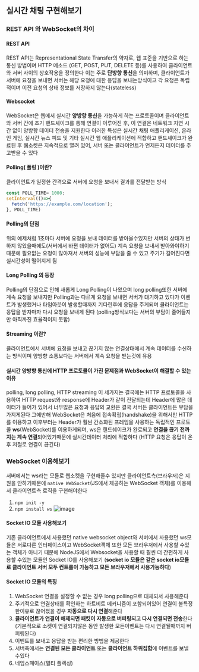 ## 실시간 채팅 구현해보기

### REST API 와 WebSocket의 차이
#### REST API
REST API는 Representational State Transfer의 약자로, 웹 표준을 기반으로 하는 통신 방법이며 HTTP 메소드 (GET, POST, PUT, DELETE 등)를 사용하여 클라이언트와 서버 사이의 상호작용을 정의한다 이는 주로 **단방향 통신**을 의미하며, 클라이언트가 서버에 요청을 보내면 서버는 해당 요청에 대한 응답을 보내는방식이고 각 요청은 독립적이며 이전 요청의 상태 정보를 저장하지 않는다(stateless)
#### Websocket
WebSocket은 웹에서 실시간 **양방향 통신**을 가능하게 하는 프로토콜이며 클라이언트와 서버 간에 초기 핸드셰이크를 통해 연결이 이루어진 후, 이 연결은 네트워크 지연 시간 없이 양방향 데이터 전송을 지원한다 이러한 특성은 실시간 채팅 애플리케이션, 온라인 게임, 실시간 뉴스 피드 및 기타 실시간 웹 애플리케이션에 적합하고 핸드셰이크가 완료된 후 웹소켓은 지속적으로 열려 있어, 서버 또는 클라이언트가 언제든지 데이터를 주고받을 수 있다

#### Polling( 폴링 )이란?
클라이언트가 일정한 간격으로 서버에 요청을 보내서 결과를 전달받는 방식
```javascript
const POLL_TIME= 1000;
setInterval(()=>{
  fetch('https://example.com/location');
}, POLL_TIME)
```
#### Polling의 단점
위의 예제처럼 1초마다 서버에 요청을 보내 데이터를 받아올수있지만 서버의 상태가 변하지 않았을때에도(서버에서 바뀐 데이터가 없어도) 계속 요청을 보내서 받아와야하기때문에 필요없는 요청이 많아져서 서버의 성능에 부담을 줄 수 있고 주기가 길어진다면 실시간성이 떨어지게 됨

#### Long Polling 의 등장
Polling의 단점으로 인해 새롭게 Long Polling이 나왔으며 long polling또한 서버에 계속 요청을 보내지만 Polling과는 다르게 요청을 보내면 서버가 대기하고 있다가 이벤트가 발생했거나 타임아웃이 발생할때까지 기다린후에 응답을 주게되며 클라이언트는 응답을 받자마자 다시 요청을 보내게 된다 (polling방식보다는 서버의 부담이 줄어들지만 아직까진 효율적이지 못함)

#### Streaming 이란?
클라이언트에서 서버에 요청을 보내고 끊기지 않는 연결상태에서 계속 데이터를 수신하는 방식이며 양방향 소통보다는 서버에서 계속 요청을 받는것에 유용

#### 실시간 양방향 통신에 HTTP 프로토콜이 가진 문제점과 WebSocket이 해결할 수 있는 이유
polling, long polling, HTTP streaming 이 세가지는 결국에는 HTTP 프로토콜을 사용하여 HTTP request와 response에 Header가 같이 전달되는데 Header에 많은 데이터가 들어가 있어서 너무많은 요청과 응답의 교환은 결국 서버든 클라이언트든 부담을 가지게된다 그에반해 WebSocket은 처음에 접속확립(handshake)을 위해서만 HTTP를 이용하고 이후부터는 Header가 훨씬 간소화된 프레임을 사용하는 독립적인 프로토콜 **ws**(WebSocket)를 이용하게되며, ws은 핸드쉐이크가 완료되고 **연결을 끊기 전까지는 계속 연결**되어있기때문에 실시간데이터 처리에 적합하다 (HTTP 요청은 응답이 온후 저절로 연결이 끊긴다)

### WebSocket 이용해보기
서버에서는 ws라는 모듈로 웹소켓을 구현해줄수 있지만 클라이언트측(브라우저)은 지원을 안하기때문에 `native WebSocket`(JS에서 제공하는 WebSocket 객체)를 이용해서 클라이언트측 로직을 구현해야한다
1. `npm init -y`
2. `npm install ws`
![image](https://github.com/foriinrangelen/Real-time-chat/assets/123726292/22db6a5b-9613-462b-9647-e0b567a66763)

#### Socket IO 모듈 사용해보기
기존 클라이언트에서 사용했던 native websocket object와 서버에서 사용했던 ws모듈은 서로다른 인터페이스이고 WebSocket객체 또한 모든 브라우저에서 사용할 수있는 객체가 아니기 때문에 NodeJS에서 Websocket을 사용할 때 훨씬 더 간편하게 사용할 수있는 모듈인 Socket IO를 사용해보기 (**socket io 모듈은 같은 socket io모듈로 클라이언트 서버 모두 컨트롤이 가능하고 모든 브라우저에서 사용가능하다**)

#### Socket IO 모듈의 특징
1. WebSocket 연결을 설정할 수 없는 경우 long polling으로 대체되서 사용해준다
2. 주기적으로 연결상태를 확인하는 하트비트 메커니즘이 포함되어있어 연결이 불특정한이유로 끊어졌을 경우 **자동으로 다시 연결**해준다
3. **클라이언트가 연결이 해제되면 패킷이 자동으로 버퍼링되고 다시 연결되면 전송**한다(기본적으로 소켓이 연결되지않은 동안 발생한 모든이벤트는 다시 연결될때까지 버퍼링된다)
4. 이벤트를 보내고 응답을 받는 편리한 방법을 제공한다
5. 서버측에서는 **연결된 모든 클라이언트** 또는 **클라이언트 하위집합**에 이벤트를 보낼 수있다
6. 네임스페이스(멀티 플렉싱)

